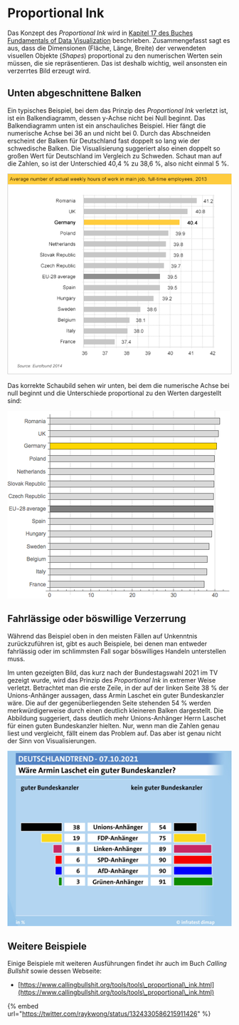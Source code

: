# Proportional Ink

Das Konzept des _Proportional Ink_ wird in [Kapitel 17 des Buches Fundamentals of Data Visualization](https://clauswilke.com/dataviz/proportional-ink.html) beschrieben. Zusammengefasst sagt es aus, dass die Dimensionen (Fläche, Länge, Breite) der verwendeten visuellen Objekte (_Shapes_) proportional zu den numerischen Werten sein müssen, die sie repräsentieren. Das ist deshalb wichtig, weil ansonsten ein verzerrtes Bild erzeugt wird.

## Unten abgeschnittene Balken

Ein typisches Beispiel, bei dem das Prinzip des _Proportional Ink_ verletzt ist, ist ein Balkendiagramm, dessen y-Achse nicht bei Null beginnt. Das Balkendiagramm unten ist ein anschauliches Beispiel. Hier fängt die numerische Achse bei 36 an und nicht bei 0. Durch das Abschneiden erscheint der Balken für Deutschland fast doppelt so lang wie der schwedische Balken. Die Visualisierung suggeriert also einen doppelt so großen Wert für Deutschland im Vergleich zu Schweden. Schaut man auf die Zahlen, so ist der Unterschied 40,4 % zu 38,6 %, also nicht einmal 5 %.

![Der Balken für Deutschland sieht doppelt so groß aus wie z. B. der von Schweden. Die Zahlen sagen etwas anderes.](<../../.gitbook/assets/image (43).png>)

Das korrekte Schaubild sehen wir unten, bei dem die numerische Achse bei null beginnt und die Unterschiede proportional zu den Werten dargestellt sind:

![Jetzt sind die Balken nur noch geringfügig unterschiedlich, genau wie die Zahlen.](<../../.gitbook/assets/image (40).png>)

## Fahrlässige oder böswillige Verzerrung

Während das Beispiel oben in den meisten Fällen auf Unkenntnis zurückzuführen ist, gibt es auch Beispiele, bei denen man entweder fahrlässig oder im schlimmsten Fall sogar böswilliges Handeln unterstellen muss.

Im unten gezeigten Bild, das kurz nach der Bundestagswahl 2021 im TV gezeigt wurde, wird das Prinzip des _Proportional Ink_ in extremer Weise verletzt. Betrachtet man die erste Zeile, in der auf der linken Seite 38 % der Unions-Anhänger aussagen, dass Armin Laschet ein guter Bundeskanzler wäre. Die auf der gegenüberliegenden Seite stehenden 54 % werden merkwürdigerweise durch einen deutlich kleineren Balken dargestellt. Die Abbildung suggeriert, dass deutlich mehr Unions-Anhänger Herrn Laschet für einen guten Bundeskanzler hielten. Nur, wenn man die Zahlen genau liest und vergleicht, fällt einem das Problem auf. Das aber ist genau nicht der Sinn von Visualisierungen.

![Wie kann der Balken für 38 % größer sein als der für 54 % ?](<../../.gitbook/assets/image (45).png>)

## Weitere Beispiele

Einige Beispiele mit weiteren Ausführungen findet ihr auch im Buch _Calling Bullshit_ sowie dessen Webseite:

* [https://www.callingbullshit.org/tools/tools\_proportional\_ink.html](https://www.callingbullshit.org/tools/tools\_proportional\_ink.html)

{% embed url="https://twitter.com/raykwong/status/1324330586215911426" %}


